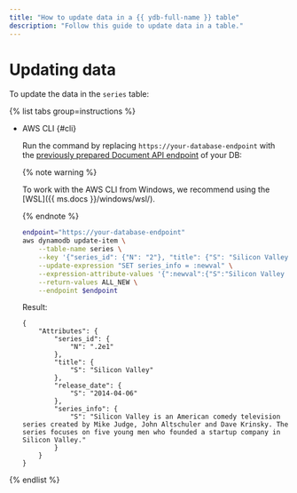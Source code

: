 ```yaml
---
title: "How to update data in a {{ ydb-full-name }} table"
description: "Follow this guide to update data in a table."
---
```


# Updating data

To update the data in the `series` table:

{% list tabs group=instructions %}

- AWS CLI {#cli}

   Run the command by replacing `https://your-database-endpoint` with the [previously prepared Document API endpoint](index.md#before-you-begin) of your DB:

   {% note warning %}

   To work with the AWS CLI from Windows, we recommend using the [WSL]({{ ms.docs }}/windows/wsl/).

   {% endnote %}

   ```bash
   endpoint="https://your-database-endpoint"
   aws dynamodb update-item \
       --table-name series \
       --key '{"series_id": {"N": "2"}, "title": {"S": "Silicon Valley"}}' \
       --update-expression "SET series_info = :newval" \
       --expression-attribute-values '{":newval":{"S":"Silicon Valley is an American comedy television series created by Mike Judge, John Altschuler and Dave Krinsky. The series focuses on five young men who founded a startup company in Silicon Valley."}}' \
       --return-values ALL_NEW \
       --endpoint $endpoint
   ```

   Result:

   ```text
   {
       "Attributes": {
           "series_id": {
               "N": ".2e1"
           },
           "title": {
               "S": "Silicon Valley"
           },
           "release_date": {
               "S": "2014-04-06"
           },
           "series_info": {
               "S": "Silicon Valley is an American comedy television series created by Mike Judge, John Altschuler and Dave Krinsky. The series focuses on five young men who founded a startup company in Silicon Valley."
           }
       }
   }
   ```

{% endlist %}
